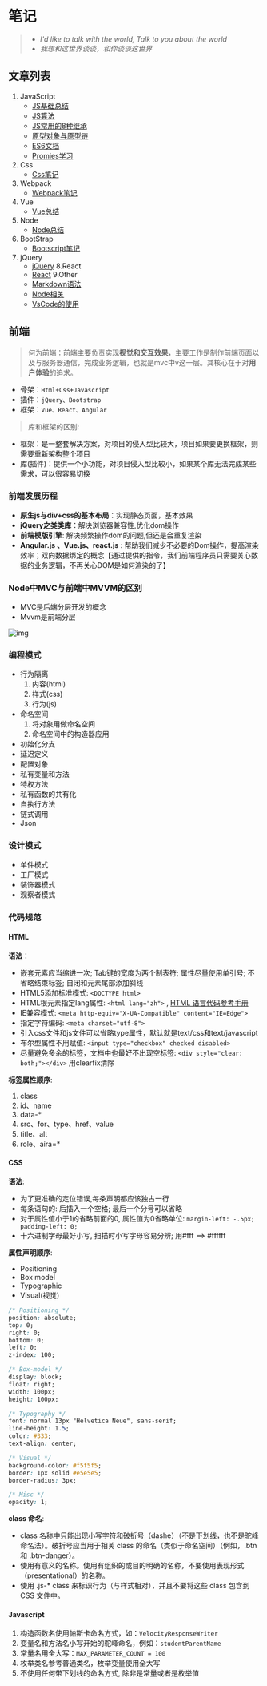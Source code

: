 # 笔记

> - *I'd like to talk with the world, Talk to you about the world*
> - *我想和这世界谈谈，和你谈谈这世界*

## 文章列表

1. JavaScript
   - [JS基础总结](https://github.com/Bangxw/Rookie-Coding/blob/master/01.Javascript/01.JavaScript基础总结.md)
   - [JS算法](https://github.com/Bangxw/Rookie-Coding/blob/master/01.Javascript/02.JavaScript算法.md)
   - [JS常用的8种继承](https://github.com/Bangxw/Rookie-Coding/blob/master/01.Javascript/03.Javascript常用的8中继承.md)
   - [原型对象与原型链](https://github.com/Bangxw/Rookie-Coding/blob/master/01.Javascript/04.原型对象与原型链.md)
   - [ES6文档](https://github.com/Bangxw/Rookie-Coding/blob/master/01.Javascript/05.ES6文档.md)
   - [Promies学习](https://github.com/Bangxw/Rookie-Coding/blob/master/01.Javascript/06.Promises讲解.md)
2. Css
   - [Css笔记](https://github.com/Bangxw/Rookie-Coding/blob/master/02.Css/css.md)
3. Webpack
   - [Webpack笔记](https://github.com/Bangxw/Rookie-Coding/blob/master/03.Webpack/readme.md)
4. Vue
   - [Vue总结](https://github.com/Bangxw/Rookie-Coding/blob/master/04.Vue/vue.md)
5. Node
   - [Node总结](https://github.com/Bangxw/Rookie-Coding/blob/master/05.Node/readme.md)
6. BootStrap
   - [Bootscript笔记](https://github.com/Bangxw/Rookie-Coding/blob/master/06.Bootstrap/bootstrap.md)
7. jQuery
   - [jQuery](https://github.com/Bangxw/Rookie-Coding/blob/master/07.jQuery/jqPromise.md)
8.React
   - [React](https://github.com/Bangxw/Rookie-Coding/blob/master/08.React/readme.md)
9.Other
   - [Markdown语法](https://github.com/Bangxw/Rookie-Coding/blob/master/Other/markdown语法.md)
   - [Node相关](https://github.com/Bangxw/Rookie-Coding/blob/master/Other/node相关.md)
   - [VsCode的使用](https://github.com/Bangxw/Rookie-Coding/blob/master/Other/vscode的使用.md)

## 前端

> 何为前端：前端主要负责实现**视觉和交互效果**，主要工作是制作前端页面以及与服务器通信，完成业务逻辑，也就是mvc中v这一层。其核心在于对**用户体验**的追求。

- 骨架：`Html+Css+Javascript`
- 插件：`jQuery、Bootstrap`
- 框架：`Vue、React、Angular`

> 库和框架的区别:

- 框架：是一整套解决方案，对项目的侵入型比较大，项目如果要更换框架，则需要重新架构整个项目
- 库(插件)：提供一个小功能，对项目侵入型比较小，如果某个库无法完成某些需求，可以很容易切换

### 前端发展历程

- **原生js与div+css的基本布局**：实现静态页面，基本效果
- **jQuery之类类库**：解决浏览器兼容性,优化dom操作
- **前端模版引擎**: 解决频繁操作dom的问题,但还是会重复渲染
- **Angular.js 、Vue.js、react.js** : 帮助我们减少不必要的Dom操作，提高渲染效率；双向数据绑定的概念【通过提供的指令，我们前端程序员只需要关心数据的业务逻辑，不再关心DOM是如何渲染的了】

### Node中MVC与前端中MVVM的区别

- MVC是后端分层开发的概念
- Mvvm是前端分层

![img](JavaScript/lib/mvc&mvvm.png)

### 编程模式

- 行为隔离
  1. 内容(html)
  2. 样式(css)
  3. 行为(js)
- 命名空间
  1. 将对象用做命名空间
  2. 命名空间中的构造器应用
- 初始化分支
- 延迟定义
- 配置对象
- 私有变量和方法
- 特权方法
- 私有函数的共有化
- 自执行方法
- 链式调用
- Json

### 设计模式

- 单件模式
- 工厂模式
- 装饰器模式
- 观察者模式

### 代码规范

#### HTML

**语法**：

- 嵌套元素应当缩进一次; Tab键的宽度为两个制表符; 属性尽量使用单引号; 不省略结束标签; 自闭和元素尾部添加斜线
- HTML5添加标准模式: `<DOCTYPE html>`
- HTML根元素指定lang属性: `<html lang="zh">` , [HTML 语言代码参考手册](http://www.w3school.com.cn/tags/html_ref_language_codes.asp)
- IE兼容模式: `<meta http-equiv="X-UA-Compatible" content="IE=Edge">`
- 指定字符编码: `<meta charset="utf-8">`
- 引入css文件和js文件可以省略type属性，默认就是text/css和text/javascript
- 布尔型属性不用赋值: `<input type="checkbox" checked disabled>`
- 尽量避免多余的标签，文档中也最好不出现空标签: `<div style="clear: both;"></div>` 用clearfix清除

**标签属性顺序**:

1. class
2. id、name
3. data-*
4. src、for、type、href、value
5. title、alt
6. role、aira=*

#### CSS

**语法**:

- 为了更准确的定位错误,每条声明都应该独占一行
- 每条语句的: 后插入一个空格; 最后一个分号可以省略
- 对于属性值小于1的省略前面的0, 属性值为0省略单位: `margin-left: -.5px; padding-left: 0;`
- 十六进制字母最好小写, 扫描时小写字母容易分辨; 用#fff ==> #ffffff

**属性声明顺序**:

- Positioning
- Box model
- Typographic
- Visual(视觉)

```css
/* Positioning */
position: absolute;
top: 0;
right: 0;
bottom: 0;
left: 0;
z-index: 100;

/* Box-model */
display: block;
float: right;
width: 100px;
height: 100px;

/* Typography */
font: normal 13px "Helvetica Neue", sans-serif;
line-height: 1.5;
color: #333;
text-align: center;

/* Visual */
background-color: #f5f5f5;
border: 1px solid #e5e5e5;
border-radius: 3px;

/* Misc */
opacity: 1;
```

**class 命名**:

- class 名称中只能出现小写字符和破折号（dashe）（不是下划线，也不是驼峰命名法）。破折号应当用于相关 class 的命名（类似于命名空间）（例如，.btn 和 .btn-danger）。
- 使用有意义的名称。使用有组织的或目的明确的名称，不要使用表现形式（presentational）的名称。
- 使用 .js-* class 来标识行为（与样式相对），并且不要将这些 class 包含到 CSS 文件中。

#### Javascript

1. 构造函数名使用帕斯卡命名方式，如：`VelocityResponseWriter`
2. 变量名和方法名小写开始的驼峰命名，例如：`studentParentName`
3. 常量名用全大写：`MAX_PARAMETER_COUNT = 100`
4. 枚举类名参考普通类名，枚举变量使用全大写
5. 不使用任何带下划线的命名方式, 除非是常量或者是枚举值